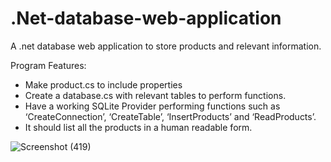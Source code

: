 # .Net-database-web-application
A .net database web application to store products and relevant information.

Program Features:
- Make product.cs to include properties
- Create a database.cs with relevant tables to perform functions.
- Have a working SQLite Provider performing functions such as ‘CreateConnection’, ‘CreateTable’, ‘InsertProducts’ and ‘ReadProducts’.
- It should list all the products in a human readable form.


![Screenshot (419)](https://user-images.githubusercontent.com/80438950/198419835-a65e668f-ad06-4d37-a6b9-c720b7050b8c.png)
